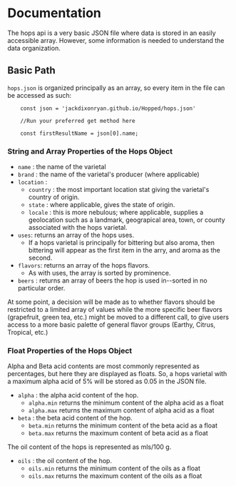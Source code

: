 # Documentation

The hops api is a very basic JSON file where data is stored in an easily accessible array. However, some information is needed to understand the data organization.  

## Basic Path

`hops.json` is organized principally as an array, so every item in the file can be accessed as such: 

```
    const json = 'jackdixonryan.github.io/Hopped/hops.json'

    //Run your preferred get method here

    const firstResultName = json[0].name;

```

### String and Array Properties of the Hops Object
* `name` : the name of the varietal
* `brand` : the name of the varietal's producer (where applicable)
* `location` :
  * `country` : the most important location stat giving the varietal's country of origin.
  * `state` : where applicable, gives the state of origin.
  * `locale` : this is more nebulous; where applicable, supplies a geolocation such as a landmark, geograpical area, town, or county associated with the hops varietal.
* `uses`: returns an array of the hops uses. 
  * If a hops varietal is principally for bittering but also aroma, then bittering will appear as the first item in the arry, and aroma as the second.
* `flavors`: returns an array of the hops flavors.
  * As with uses, the array is sorted by prominence.
* `beers` : returns an array of beers the hop is used in--sorted in no particular order.

At some point, a decision will be made as to whether flavors should be restricted to a limited array of values while the more
specific beer flavors (grapefruit, green tea, etc.) might be moved to a different call, to give users access to a more basic palette of 
general flavor groups (Earthy, Citrus, Tropical, etc.)

### Float Properties of the Hops Object

Alpha and Beta acid contents are most commonly represented as percentages, but here they are displayed as floats.
So, a hops varietal with a maximum alpha acid of 5% will be stored as 0.05 in the JSON file.

* `alpha` : the alpha acid content of the hop. 
  * `alpha.min` returns the minimum content of the alpha acid as a float
  * `alpha.max` returns the maximum content of alpha acid as a float
* `beta` : the beta acid content of the hop. 
  * `beta.min` returns the minimum content of the beta acid as a float
  * `beta.max` returns the maximum content of beta acid as a float
  
The oil content of the hops is represented as mls/100 g.

* `oils` : the oil content of the hop. 
  * `oils.min` returns the minimum content of the oils as a float
  * `oils.max` returns the maximum content of the oils as a float
